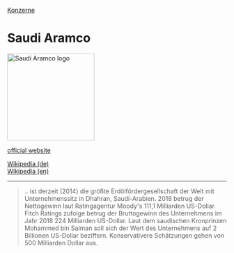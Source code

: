 [Konzerne](../konzerne.html)   

# Saudi Aramco

<img src="https://upload.wikimedia.org/wikipedia/de/f/ff/Saudi_Aramco.svg" height="200" alt="Saudi Aramco logo">   

<a target="_blank" href="http://www.saudiaramco.com">official website</a>   

<a target="_blank" href="https://de.wikipedia.org/wiki/Saudi_Aramco">Wikipedia (de)</a>  
<a target="_blank" href="https://en.wikipedia.org/wiki/Saudi_Aramco">Wikipedia (en)</a>  

---
> .. ist derzeit (2014) die größte Erdölfördergesellschaft der Welt mit Unternehmenssitz in Dhahran, Saudi-Arabien.
2018 betrug der Nettogewinn laut Ratingagentur Moody's 111,1 Milliarden US-Dollar. Fitch Ratings zufolge betrug der Bruttogewinn des Unternehmens im Jahr 2018 224 Milliarden US-Dollar.
Laut dem saudischen Kronprinzen Mohammed bin Salman soll sich der Wert des Unternehmens auf 2 Billionen US-Dollar beziffern. Konservativere Schätzungen gehen von 500 Milliarden Dollar aus.
